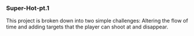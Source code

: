 ### Super-Hot-pt.1
This project is broken down into two simple challenges: Altering the flow of time and adding targets that the player can shoot at and disappear.
